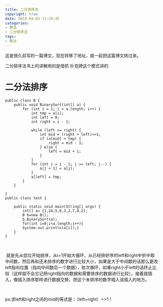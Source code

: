 ```yaml
---
title: 二分排序法
copyright: true
date: 2019-04-03 11:29:45
categories:
- 算法
- 二分排序法
tags:
- 算法
---
```


这是很久前写的一篇博文，现在转移了地址，就一起把这篇博文转过来。

二分排序法书上的讲解用的是借抓
扑克牌这个模式讲的

<!--more-->

# 二分法排序

    public class B {
        public void BinarySort(int[] a) {
            for (int i = 1; i < a.length; i++) {
                int tmp = a[i];
                int left = 0;
                int right = i - 1;
             
                while (left <= right) {
                    int mid = (right + left)>>1;
                    if (a[mid] > tmp) {
                        right = mid - 1;
                    } else {
                        left = mid + 1;
                    }
                }
                for (int j = i - 1; j >= left; j--) {
                    a[j + 1] = a[j];
                }
                a[left] = tmp;
            }
        }
 
    }
    public class test {
    
        public static void main(String[] args) {
            int[] a= {1,24,5,6,3,2,7,8,2};
            B b=new B();
            b.BinarySort(a);
            for(int i=0;i<a.length;i++){
            System.out.println(a[i]);}
        }
    }
 

 就是先从低位开始排序，从i=1开始大循环，从已经排好序的left和right中折中取中间数，然后再和还未排序的数字进行比较大小，如果是大于中间数的话那么更改left指向位置（指向中间数后一个数据），依次循环，如果right小于left的话终止比较（这样就不会忘记把right指向的数据和需要排序的数据进行比较）。接着就插入，像插入排序那样进行数据交换，把这个未排序的数字插入该插入的地方。

 

ps:求left和right之间的mid的等式是：（left+right）>>1！